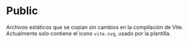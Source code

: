 # Public

Archivos estáticos que se copian sin cambios en la compilación de Vite.
Actualmente solo contiene el icono `vite.svg`, usado por la plantilla.
